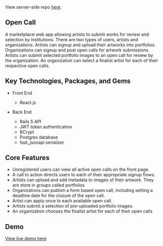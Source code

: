 View server-side repo [here](https://github.com/sebastosh/open-call-api).

## Open Call

A marketplace web app allowing artists to submit works for review and selection by institutions. There are two types of users, artists and organizations. Artists can signup and upload their artworks into portfolios. Organizations can signup and post open calls for artwork submissions. Artists can submit selected portfolio images to an open call for review by the organization. An organization can select a finalist artist for each of their respective open calls.


## Key Technologies, Packages, and Gems

* Front End

  * React.js

* Back End

  * Rails 5 API
  * JWT token authentication
  * BCrypt
  * Postgres database
  * fast_jsonapi serializer


## Core Features

* Unregistered users can view all active open calls on the front page.
* A call to action directs users to each of their appropriate signup flows. 
* Artists can upload and add metadata to images of their artwork. They are store in groups called portfolios
* Organizations can publish a form based open call, including setting a deadline date for the closure of the open call.
* Artist can apply once to each available open call.
* Artists submit a selection of pre-uploaded portfolio images.
* An organization chooses the finalist artist for each of their open calls

## Demo

[View live demo here](#coming-soon)



 
